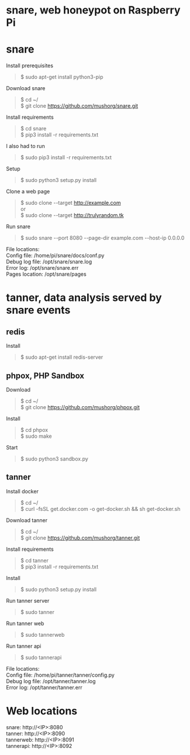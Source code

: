 # snare, web honeypot on Raspberry Pi  


snare
=============================
Install prerequisites  
>$ sudo apt-get install python3-pip  

Download snare  
>$ cd ~/  
>$ git clone https://github.com/mushorg/snare.git  

Install requirements  
>$ cd snare  
>$ pip3 install -r requirements.txt  

I also had to run  
>$ sudo pip3 install -r requirements.txt  

Setup  
>$ sudo python3 setup.py install  

Clone a web page  
>$ sudo clone --target http://example.com  
or  
>$ sudo clone --target http://trulyrandom.tk  

Run snare  
>$ sudo snare --port 8080 --page-dir example.com --host-ip 0.0.0.0  

File locations:  
Config file: /home/pi/snare/docs/conf.py  
Debug log file: /opt/snare/snare.log  
Error log: /opt/snare/snare.err  
Pages location: /opt/snare/pages  


tanner, data analysis served by snare events  
=============================

redis
-----------------------------  
Install  
>$ sudo apt-get install redis-server  

phpox, PHP Sandbox  
-----------------------------
Download  
>$ cd ~/  
>$ git clone https://github.com/mushorg/phpox.git  

Install  
>$ cd phpox  
>$ sudo make  

Start  
>$ sudo python3 sandbox.py  

tanner  
----------------------------
Install docker  
>$ cd ~/  
>$ curl -fsSL get.docker.com -o get-docker.sh && sh get-docker.sh  

Download tanner  
>$ cd ~/  
>$ git clone https://github.com/mushorg/tanner.git  

Install requirements  
>$ cd tanner  
>$ pip3 install -r requirements.txt  

Install  
>$ sudo python3 setup.py install  

Run tanner server  
>$ sudo tanner  

Run tanner web  
>$ sudo tannerweb  

Run tanner api  
>$ sudo tannerapi  

File locations:  
Config file: /home/pi/tanner/tanner/config.py  
Debug log file: /opt/tanner/tanner.log  
Error log: /opt/tanner/tanner.err  

Web locations  
=============================
snare: http://\<IP\>:8080  
tanner: http://\<IP\>:8090  
tannerweb: http://\<IP\>:8091  
tannerapi: http://\<IP\>:8092  


























